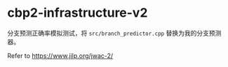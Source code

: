 # cbp2-infrastructure-v2

分支预测正确率模拟测试，将 `src/branch_predictor.cpp` 替换为我的分支预测器。

Refer to https://www.jilp.org/jwac-2/

